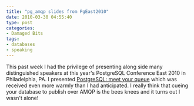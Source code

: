 ```yaml
---
title: "pg_amqp slides from PgEast2010"
date: 2010-03-30 04:55:40
type: post
categories:
- Damaged Bits
tags:
- databases
- speaking
---
```


<p>This past week I had the privilege of presenting along side many distinguished speakers at this year's PostgreSQL Conference East 2010 in Philadelphia, PA.  I presented <a href="http://www.slideshare.net/postwait/postgresql-meet-your-queue">PostgreSQL: meet your queue</a> which was received even more warmly than I had anticipated.  I really think that cueing your database to publish over AMQP is the bees knees and it turns out I wasn't alone!</p>
